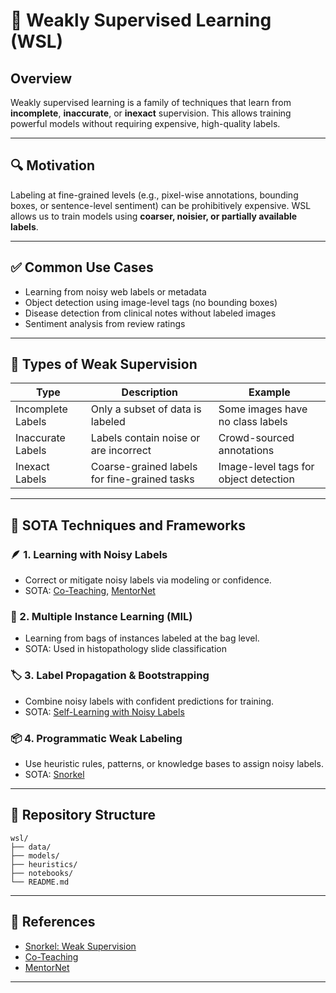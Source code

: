 # 🧠 Weakly Supervised Learning (WSL)

## Overview

Weakly supervised learning is a family of techniques that learn from **incomplete**, **inaccurate**, or **inexact** supervision. This allows training powerful models without requiring expensive, high-quality labels.

---

## 🔍 Motivation

Labeling at fine-grained levels (e.g., pixel-wise annotations, bounding boxes, or sentence-level sentiment) can be prohibitively expensive. WSL allows us to train models using **coarser, noisier, or partially available labels**.

---

## ✅ Common Use Cases

- Learning from noisy web labels or metadata
- Object detection using image-level tags (no bounding boxes)
- Disease detection from clinical notes without labeled images
- Sentiment analysis from review ratings

---

## 📌 Types of Weak Supervision

| Type              | Description                                       | Example                                |
|-------------------|---------------------------------------------------|----------------------------------------|
| Incomplete Labels | Only a subset of data is labeled                  | Some images have no class labels       |
| Inaccurate Labels | Labels contain noise or are incorrect             | Crowd-sourced annotations              |
| Inexact Labels    | Coarse-grained labels for fine-grained tasks      | Image-level tags for object detection  |

---

## 🚀 SOTA Techniques and Frameworks

### 🪶 1. **Learning with Noisy Labels**
- Correct or mitigate noisy labels via modeling or confidence.
- SOTA: [Co-Teaching](https://arxiv.org/abs/1804.06872), [MentorNet](https://arxiv.org/abs/1805.04770)

### 🧭 2. **Multiple Instance Learning (MIL)**
- Learning from bags of instances labeled at the bag level.
- SOTA: Used in histopathology slide classification

### 🏷 3. **Label Propagation & Bootstrapping**
- Combine noisy labels with confident predictions for training.
- SOTA: [Self-Learning with Noisy Labels](https://arxiv.org/abs/2006.07836)

### 📦 4. **Programmatic Weak Labeling**
- Use heuristic rules, patterns, or knowledge bases to assign noisy labels.
- SOTA: [Snorkel](https://snorkel.org/)

---

## 📁 Repository Structure

```
wsl/
├── data/
├── models/
├── heuristics/
├── notebooks/
└── README.md
```

---

## 🧪 References

- [Snorkel: Weak Supervision](https://arxiv.org/abs/1711.10160)
- [Co-Teaching](https://arxiv.org/abs/1804.06872)
- [MentorNet](https://arxiv.org/abs/1805.04770)

---

